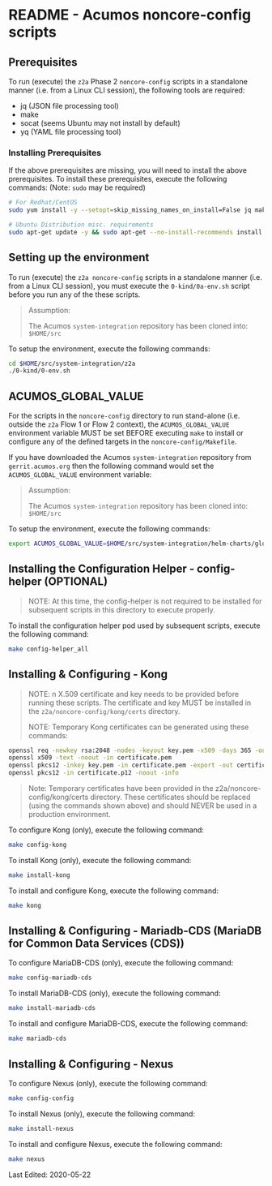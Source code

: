 # README - Acumos noncore-config scripts

## Prerequisites

To run (execute) the `z2a` Phase 2 `noncore-config` scripts in a standalone manner (i.e. from a Linux CLI session), the following tools are required:

- jq (JSON file processing tool)
- make
- socat (seems Ubuntu may not install by default)
- yq (YAML file processing tool)

### Installing Prerequisites

If the above prerequisites are missing, you will need to install the above prerequisites. To install these prerequisites, execute the following commands:  (Note: `sudo` may be required)

```sh
# For Redhat/CentOS
sudo yum install -y --setopt=skip_missing_names_on_install=False jq make socat

# Ubuntu Distribution misc. requirements
sudo apt-get update -y && sudo apt-get --no-install-recommends install -y git jq make socat
  ```

## Setting up the environment

To run (execute) the `z2a noncore-config` scripts in a standalone manner (i.e. from a Linux CLI session), you must execute the `0-kind/0a-env.sh` script before you run any of the these scripts.

> Assumption:
>
> The Acumos `system-integration` repository has been cloned into: `$HOME/src`

To setup the environment, execute the following commands:

```sh
cd $HOME/src/system-integration/z2a
./0-kind/0-env.sh
```

## ACUMOS_GLOBAL_VALUE

For the scripts in the `noncore-config` directory to run stand-alone (i.e. outside the `z2a` Flow 1 or Flow 2 context), the `ACUMOS_GLOBAL_VALUE` environment variable MUST be set BEFORE executing `make` to install or configure any of the defined targets in the `noncore-config/Makefile`.

If you have downloaded the Acumos `system-integration` repository from `gerrit.acumos.org` then the following command would set the `ACUMOS_GLOBAL_VALUE` environment variable:

> Assumption:
>
> The Acumos `system-integration` repository has been cloned into: `$HOME/src`

To setup the environment, execute the following commands:

```sh
export ACUMOS_GLOBAL_VALUE=$HOME/src/system-integration/helm-charts/global_value.yaml
```

## Installing the Configuration Helper - config-helper (OPTIONAL)

> NOTE: At this time, the config-helper is not required to be installed for subsequent scripts in this directory to execute properly.

To install the configuration helper pod used by subsequent scripts, execute the following command:

```bash
make config-helper_all
```

## Installing & Configuring - Kong

> NOTE: n X.509 certificate and key needs to be provided before running these scripts. The certificate and key MUST be installed in the `z2a/noncore-config/kong/certs` directory.
>
> NOTE:  Temporary Kong certificates can be generated using these commands:

```sh
openssl req -newkey rsa:2048 -nodes -keyout key.pem -x509 -days 365 -out certificate.pem
openssl x509 -text -noout -in certificate.pem
openssl pkcs12 -inkey key.pem -in certificate.pem -export -out certificate.p12
openssl pkcs12 -in certificate.p12 -noout -info
```

> Note: Temporary certificates have been provided in the z2a/noncore-config/kong/certs directory. These certificates should be replaced (using the commands shown above) and should NEVER be used in a production environment.

To configure Kong (only), execute the following command:

```sh
make config-kong
```

To install Kong (only), execute the following command:

```sh
make install-kong
```

To install and configure Kong, execute the following command:

```sh
make kong
```

## Installing & Configuring - Mariadb-CDS (MariaDB for Common Data Services (CDS))

To configure MariaDB-CDS (only), execute the following command:

```sh
make config-mariadb-cds
```

To install MariaDB-CDS (only), execute the following command:

```sh
make install-mariadb-cds
```

To install and configure MariaDB-CDS, execute the following command:

```sh
make mariadb-cds
```

## Installing & Configuring - Nexus

To configure Nexus (only), execute the following command:

```sh
make config-config
```

To install Nexus (only), execute the following command:

```sh
make install-nexus
```

To install and configure Nexus, execute the following command:

```sh
make nexus
```

Last Edited: 2020-05-22

